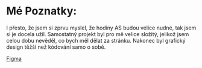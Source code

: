 # Mé Poznatky:

I přesto, že jsem si zprvu myslel, že hodiny AS budou velice nudné, tak jsem si je docela užil. Samostatný projekt byl pro mě velice složitý, jelikož jsem celou dobu nevěděl, co bych měl dělat za stránku. Nakonec byl grafický design těžší než kódování samo o sobě.

[Figma]("https://www.figma.com/file/DiQEaZp9NbMkBtcGmbRzLZ/Untitled?node-id=0%3A1")
